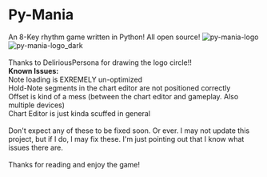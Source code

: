 # Py-Mania
An 8-Key rhythm game written in Python! All open source!
![py-mania-logo](https://user-images.githubusercontent.com/111814721/213879685-f6e0a138-f4bb-43cf-8f38-001f957911bb.png#gh-light-mode-only)
![py-mania-logo_dark](https://user-images.githubusercontent.com/111814721/213879715-63565e32-70d9-4710-83bf-b1cb611bead7.png#gh-dark-mode-only)
<br /> <br />
Thanks to DeliriousPersona for drawing the logo circle!!
<br />
**Known Issues:** <br />
Note loading is EXREMELY un-optimized <br />
Hold-Note segments in the chart editor are not positioned correctly <br />
Offset is kind of a mess (between the chart editor and gameplay. Also multiple devices) <br />
Chart Editor is just kinda scuffed in general <br />
<br />
Don't expect any of these to be fixed soon. Or ever. I may not update this project, but if I do, I may fix these. I'm just pointing out that I know what issues there are. <br />
<br />
Thanks for reading and enjoy the game!
